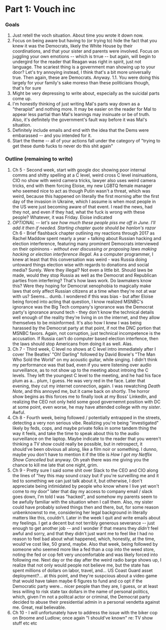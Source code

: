# Part 1: Vouch inc

### Goals

1. Just retell the voch situation. About time you wrote it down now.
1. Focus on being aware but having to (or trying to) hide the fact that you knew it was the Democrats, likely the White House by their coordinations, and that your sister and parents were involved. Focus on juggling your own emotions -- which is trrue -- but again, will begin to undergird for the reader that Reagan was right in spirit, just not language. The scariest thing is a government man showing up to your door? Let's try annoying instead, I think that's a bit more universally true. Then again, these are Democrats. Anyway.
  1.1. You were doing this largely for your family's sake moreso than these politicians though, that's for sure
1. Might be very depressing to write about, especially as the suicidal parts come up.
1. I'm honestly thinking of just writing Mal's parts way down as a "therapist" and nothing more. It may be easier on the reader for Mal to appear less partial than Mal's leanings may insinuate or be of truth. Also, it's definitely the government's fault way before it was Mal's situation.
1. Definitely include emails and end with the idea that the Dems were embarassed -- and you intended for it.
1. Start the theme -- all of your actions fall under the category of "trying to get these dumb fucks to never do this shit again"

### Outline (remaining to write)

1. Ch 5 - Second week, start with google doc showing poor internal comms and shitty spelling at a C level, weird cross C level insinuations, CIO no show with weird camera tricks, lawyer also uses weird camera tricks, end with them forcing Eloise, my new LGBTQ female manager who seemed nice to act as though Putin wasn't a threat, which was weird, because this happened on literally the first morning after the first day of the invasion in Ukraine, which I assume is when most people in the US were just becoming aware of that event. I read the news, had they not, and even if they had, what the fuck is wrong with these people? Whatever, it was Friday. Eloise indicated 
1. *OPTIONAL -- let's see how much these people piss me off in June. I'll add it then if needed. Starting chapter quote should be hanlon's razor* Ch 6 - Brief flashback chapter outlining my reactions through 2017 as Rachel Maddow spent nearly a year + talking about Russian hacking and election interference, featuring many prominent Democrats interviewed on their opininons - _without ever discussing or proposing laws making hacking or election interference illegal_. As a computer programmer, I knew at least that this conversation was weird - was Russia doing untoward things election wise with regards to donations and social media? Surely. Were they illegal? Not even a little bit. Should laws be made, would they stop Russia as well as the Democrat and Republican parties from interfering? That's how laws work. Do lawmakers know this? Were they hoping for Democrat xenophobia to magically make laws that only affect Russian citizens at a time when they're not at war with us? Seems... dumb. I wondered if this was bias - but after Eloise being forced into acting that question, I know realized MSNBC's ignorance was the Big Tech company's ignorance was the Democrat party's ignorance around tech - they don't know the technical details well enough of the reality they're living in on the internet, and they allow themselves to be misinformed. It's also how I knew I was being harassed by the Democrat party at that point, if not the DNC portion that MSNBC favors. Again, not corruption, just technical incompetence is the accusation. If Russia can't do computer based election interfence, then the laws should stop Americans from doing it as well. Alas.
1. Ch 7 - Third week, C level no shows at C level intro immediately after I cover The Beatles' "Oh! Darling" followed by David Bowie's "The Man Who Sold the World" on my acoustic guitar, while singing. I didn't think my performance was that bad, even if you were listening over audio surveillance, as to not show up to the meeting about introing the C levels. They left the youngest C level to the meeting, and he had his face plum as a... plum, I guess. He was very red in the face. Later that evening, they cut my internet connection, again. I was rewatching _Death Note_, and this annoyed me, but it came back on shortly. The horror show begins as this forces me to finally look at my Boss' LinkedIn, and realizing the CEO not only held some good governemnt position with DC at some point, even worse, he may have attended college with my _sister_. Awful.
1. Ch 8 - Fourth week, being followed / potentially entrapped in the streets, detecting a very non serious vibe. Realizing you're being "investigated" likely by feds, cops, and maybe private folks in some tandem thing the way it feels, and take the time to speak about this to the audio surveillance on the laptop. Maybe indicate to the reader that you weren't thinking a TV show could really be possible, but in retrospect, it should've been obvious all along, like a film noir or something. I dunno, maybe you don't have to mention it if the title is _How I got my Netflix Show Cancelled_ but anyway. Oh yeah there was me giving you the chance to kill me late that one night, grim.
1. Ch 9 - Pretty sure I said some shit over Slack to the CEO and CIO along the lines of "hey this may sound crazy but if you're surveilling me and it led to something we can just talk about it, but otherwise, I don't appreciate being intimidated by people who know where I live yet won't come to my door" later that day my access to company email / slack goes down, I'm told I was "hacked", and somehow my parents seem to be awfully familiar with the situation when I call them. Also, my sister could have probably solved things then and there, but, for some reason unbenknownst to me, considering her legal background in literally matters like this, couldn't. Later in the week I quit and write emails about my feelings. I get a decent but not terribly generous severance -- just enough to get another job -- and I wonder if that means they _didn't_ feel awful and sorry, and that they didn't just want me to feel like I had no reason to feel bad about what happened, which, honestly, at the time, would've cost like, 50 grand, maybe. Also that week, being followed by someone who seemed more like a fed than a cop into the weed store, noting the fed or cop felt very uncomfortable and was likely forced into following me. Next day or the day after the weird radio barge shows up, I realize that not only would people not believe me, but the state has spent millions of dollars on labor, travel, and... US Coast Guard asset deployment?... at this point, and they're suspcious about a video game that would have taken maybe 6 figures to fund and co opt if the Democratic party were... nicer people than they are, I guess, or at least less willing to risk state tax dollars in the name of personal politics, which, given I'm not a politcal actor or criminal, the Democrat party decided to abuse their presidential admin in a personal vendetta against me. Great, real believable.
1. Ch 10 - I will unfortunately have to address the issue with the biker cop on Broome and Ludlow; once again "I should've known" re: TV show stuff etc etc
